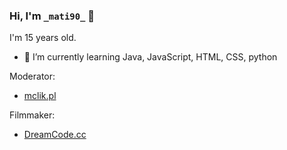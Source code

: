 ### Hi, I'm `_mati90_` 👋

I'm 15 years old.

- 🌱 I’m currently learning Java, JavaScript, HTML, CSS, python

Moderator:
 - [mclik.pl](https://discord.gg/WTBxZfhcey)

Filmmaker:
 - [DreamCode.cc](https://discord.gg/j3ACt4C7ep)
